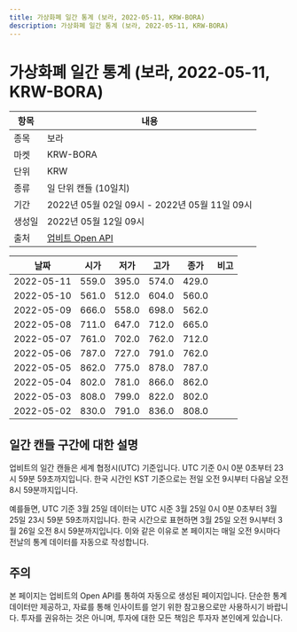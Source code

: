 ```yaml
---
title: 가상화폐 일간 통계 (보라, 2022-05-11, KRW-BORA)
description: 가상화폐 일간 통계 (보라, 2022-05-11, KRW-BORA)
---
```



가상화폐 일간 통계 (보라, 2022-05-11, KRW-BORA)
===

|항목|내용|
|--|--|
|종목|보라|
|마켓|KRW-BORA|
|단위|KRW|
|종류|일 단위 캔들 (10일치)|
|기간|2022년 05월 02일 09시 - 2022년 05월 11일 09시|
|생성일|2022년 05월 12일 09시|
|출처|[업비트 Open API](https://docs.upbit.com)|


|날짜|시가|저가|고가|종가|비고|
|--|--|--|--|--|--|
|2022-05-11|559.0|395.0|574.0|429.0|    |
|2022-05-10|561.0|512.0|604.0|560.0|    |
|2022-05-09|666.0|558.0|698.0|562.0|    |
|2022-05-08|711.0|647.0|712.0|665.0|    |
|2022-05-07|761.0|702.0|762.0|712.0|    |
|2022-05-06|787.0|727.0|791.0|762.0|    |
|2022-05-05|862.0|775.0|878.0|787.0|    |
|2022-05-04|802.0|781.0|866.0|862.0|    |
|2022-05-03|808.0|799.0|822.0|802.0|    |
|2022-05-02|830.0|791.0|836.0|808.0|    |


일간 캔들 구간에 대한 설명
---


업비트의 일간 캔들은 세계 협정시(UTC) 기준입니다. 
UTC 기준 0시 0분 0초부터 23시 59분 59초까지입니다. 
한국 시간인 KST 기준으로는 전일 오전 9시부터 다음날 오전 8시 59분까지입니다. 


예를들면, UTC 기준 3월 25일 데이터는 UTC 시준 3월 25일 0시 0분 0초부터 3월 25일 23시 59분 59초까지입니다. 
한국 시간으로 표현하면 3월 25일 오전 9시부터 3월 26일 오전 8시 59분까지입니다. 
이와 같은 이유로 본 페이지는 매일 오전 9시마다 전날의 통계 데이터를 자동으로 작성합니다. 


주의
---


본 페이지는 업비트의 Open API를 통하여 자동으로 생성된 페이지입니다. 
단순한 통계 데이터만 제공하고, 자료를 통해 인사이트를 얻기 위한 참고용으로만 사용하시기 바랍니다. 
투자를 권유하는 것은 아니며, 투자에 대한 모든 책임은 투자자 본인에게 있습니다. 
